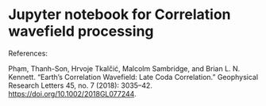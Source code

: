 # Jupyter notebook for Correlation wavefield processing

References:
  
Phạm, Thanh-Son, Hrvoje Tkalčić, Malcolm Sambridge, and Brian L. N. Kennett. “Earth’s Correlation Wavefield: Late Coda Correlation.” Geophysical Research Letters 45, no. 7 (2018): 3035–42. https://doi.org/10.1002/2018GL077244.

